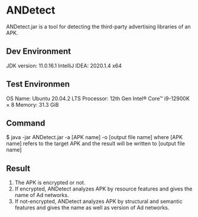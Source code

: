 # ANDetect

ANDetect.jar is a tool for detecting the third-party advertising libraries of an APK.

## Dev Environment
JDK version: 11.0.16.1
IntelliJ IDEA: 2020.1.4 x64

## Test Environmen
OS Name: Ubuntu 20.04.2 LTS
Processor: 12th Gen Intel® Core™ i9-12900K × 8 
Memory: 31.3 GiB

## Command
$ java -jar ANDetect.jar -a [APK name] -o [output file name]
where [APK name] refers to the target APK and the result will be written to [output file name] 

## Result
1. The APK is encrypted or not.
2. If encrypted, ANDetect analyzes APK by resource features and gives the name of Ad networks.
3. If not-encrypted, ANDetect analyzes APK by structural and semantic features and gives the name as well as version of Ad networks.
